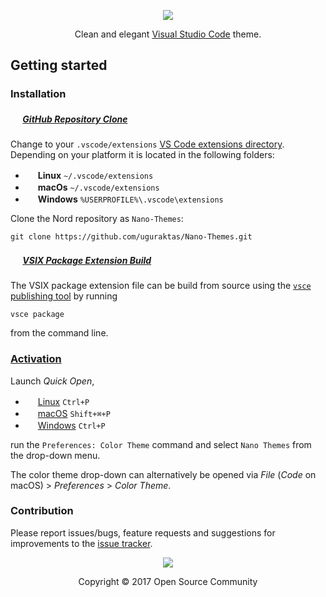 <p align="center"><img src="https://img.shields.io/badge/Changelog-1.1.0-81A1C1.svg?style=flat-square"/></p>

<p align="center">Clean and elegant <a href="https://code.visualstudio.com">Visual Studio Code</a> theme.</p>

## Getting started
### Installation

##### <img src="https://github.com/favicon.ico" width=16 height=16/> [GitHub Repository Clone](https://help.github.com/articles/cloning-a-repository)
Change to your `.vscode/extensions` [VS Code extensions directory](https://code.visualstudio.com/docs/extensions/install-extension#_side-loading).
Depending on your platform it is located in the following folders:
  - <img src="https://www.kernel.org/theme/images/logos/favicon.png" width=16 height=16/> **Linux** `~/.vscode/extensions`
  - <img src="https://developer.apple.com/favicon.ico" width=16 height=16/> **macOs** `~/.vscode/extensions`
  - <img src="https://www.microsoft.com/favicon.ico" width=16 height=16/> **Windows** `%USERPROFILE%\.vscode\extensions`

Clone the Nord repository as `Nano-Themes`:
```shell
git clone https://github.com/uguraktas/Nano-Themes.git
```

##### <img src="https://marketplace.visualstudio.com/favicon.ico" width=16 height=16/> [VSIX Package Extension Build](https://code.visualstudio.com/docs/extensions/install-extension#_sharing-privately-with-others)
The VSIX package extension file can be build from source using the [`vsce` publishing tool](https://code.visualstudio.com/docs/tools/vscecli) by running
```shell
vsce package
```
from the command line.

### [Activation](https://code.visualstudio.com/docs/customization/themes)
Launch *Quick Open*,
  - <img src="https://www.kernel.org/theme/images/logos/favicon.png" width=16 height=16/> <a href="https://code.visualstudio.com/shortcuts/keyboard-shortcuts-linux.pdf">Linux</a> `Ctrl+P`
  - <img src="https://developer.apple.com/favicon.ico" width=16 height=16/> <a href="https://code.visualstudio.com/shortcuts/keyboard-shortcuts-macos.pdf">macOS</a> `Shift+⌘+P`
  - <img src="https://www.microsoft.com/favicon.ico" width=16 height=16/> <a href="https://code.visualstudio.com/shortcuts/keyboard-shortcuts-windows.pdf">Windows</a> `Ctrl+P`

run the `Preferences: Color Theme` command and select `Nano Themes` from the drop-down menu.

The color theme drop-down can alternatively be opened via *File* (*Code* on macOS) > *Preferences* > *Color Theme*.


### Contribution
Please report issues/bugs, feature requests and suggestions for improvements to the [issue tracker](https://github.com/uguraktas/Nano-Themes/issues).

<p align="center"><img src="https://cdn.rawgit.com/arcticicestudio/nord/develop/src/assets/banner-footer-mountains-2x.png" /></p>

<p align="center">Copyright &copy; 2017 Open Source Community</p>


